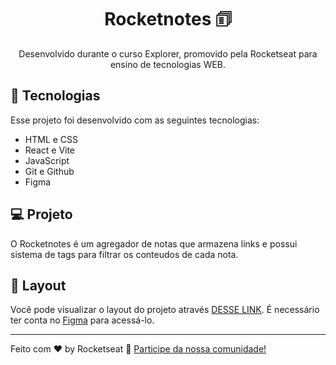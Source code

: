 <h1 align="center"> Rocketnotes 🗊 </h1>
 
<p align="center">
Desenvolvido durante o curso Explorer, promovido pela Rocketseat para ensino de tecnologias WEB. <br/>






## 🚀 Tecnologias

Esse projeto foi desenvolvido com as seguintes tecnologias:

- HTML e CSS
- React e Vite
- JavaScript
- Git e Github
- Figma

## 💻 Projeto

O Rocketnotes é um agregador de notas que armazena links e possui sistema de tags para filtrar os conteudos de cada nota.




## 🔖 Layout

Você pode visualizar o layout do projeto através [DESSE LINK](https://www.figma.com/file/YLXGI8a2f9VAErtU6S0lg7/RocketNotes-(Copy)?mode=dev). É necessário ter conta no [Figma](https://figma.com) para acessá-lo.


---

Feito com ♥ by Rocketseat :wave: [Participe da nossa comunidade!](https://discord.gg/rocketseat)
